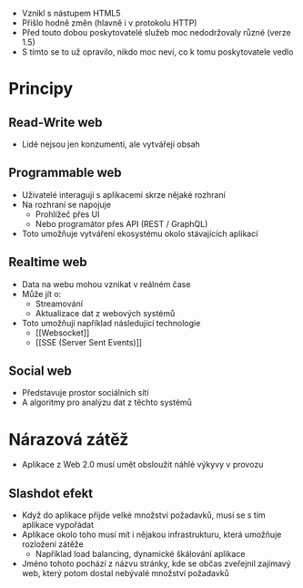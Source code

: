 - Vznikl s nástupem HTML5
- Přišlo hodně změn (hlavně i v protokolu HTTP)
- Před touto dobou poskytovatelé služeb moc nedodržovaly různé (verze 1.5)
- S tímto se to už opravilo, nikdo moc neví, co k tomu poskytovatele vedlo

# Principy
## Read-Write web
- Lidé nejsou jen konzumenti, ale vytvářejí obsah
## Programmable web
- Uživatelé interagují s aplikacemi skrze nějaké rozhraní
- Na rozhraní se napojuje
	- Prohlížeč přes UI
	- Nebo programátor přes API (REST / GraphQL) 
- Toto umožňuje vytváření ekosystému okolo stávajících aplikací
## Realtime web
- Data na webu mohou vznikat v reálném čase
- Může jít o:
	- Streamování
	- Aktualizace dat z webových systémů
- Toto umožňují například následující technologie
	- [[Websocket]]
	- [[SSE (Server Sent Events)]]
## Social web
- Představuje prostor sociálních sítí
- A algoritmy pro analýzu dat z těchto systémů

# Nárazová zátěž
- Aplikace z Web 2.0 musí umět obsloužit náhlé výkyvy v provozu

## Slashdot efekt
- Když do aplikace přijde velké množství požadavků, musí se s tím aplikace vypořádat
- Aplikace okolo toho musí mít i nějakou infrastrukturu, která umožňuje rozložení zátěže
	- Například load balancing, dynamické škálování aplikace
- Jméno tohoto pochází z názvu stránky, kde se občas zveřejnil zajímavý web, který potom dostal nebývalé množství požadavků